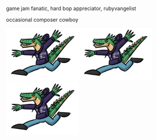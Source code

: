 game jam fanatic, hard bop appreciator, rubyvangelist

occasional composer cowboy

<img src="crocogator.png" alt="(spinopsys)" width="200"/><img src="crocogator.png" alt="(spinopsys)" width="200"/><img src="crocogator.png" alt="(spinopsys)" width="200"/>
